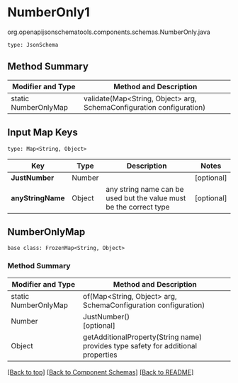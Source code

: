 # NumberOnly1
org.openapijsonschematools.components.schemas.NumberOnly.java
```
type: JsonSchema
```

## Method Summary
| Modifier and Type | Method and Description |
| ----------------- | ---------------------- |
| static NumberOnlyMap | validate(Map<String, Object> arg, SchemaConfiguration configuration) |

## Input Map Keys
```
type: Map<String, Object>
```
Key | Type |  Description | Notes
------------ | ------------- | ------------- | -------------
**JustNumber** | Number |  | [optional]
**anyStringName** | Object | any string name can be used but the value must be the correct type | [optional]

## NumberOnlyMap
```
base class: FrozenMap<String, Object>
```

### Method Summary
| Modifier and Type | Method and Description |
| ----------------- | ---------------------- |
| static NumberOnlyMap | of(Map<String, Object> arg, SchemaConfiguration configuration) |
| Number | JustNumber()<br>[optional] |
| Object | getAdditionalProperty(String name)<br>provides type safety for additional properties |

[[Back to top]](#top) [[Back to Component Schemas]](../../../README.md#Component-Schemas) [[Back to README]](../../../README.md)
